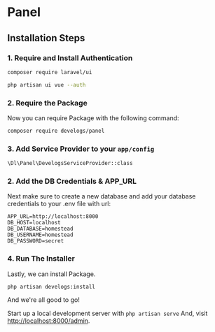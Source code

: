 # Panel

## Installation Steps

### 1. Require and Install Authentication

```bash
composer require laravel/ui
```

```bash
php artisan ui vue --auth
```

### 2. Require the Package

Now you can require Package with the following command:

```bash
composer require develogs/panel
```
### 3. Add Service Provider to your `app/config`

```bash
\Dl\Panel\DevelogsServiceProvider::class
```
### 2. Add the DB Credentials & APP_URL

Next make sure to create a new database and add your database credentials to your .env file with url:

```
APP_URL=http://localhost:8000
DB_HOST=localhost
DB_DATABASE=homestead
DB_USERNAME=homestead
DB_PASSWORD=secret
```


### 4. Run The Installer

Lastly, we can install Package.
```bash
php artisan develogs:install
```
And we're all good to go!

Start up a local development server with `php artisan serve` And, visit [http://localhost:8000/admin](http://localhost:8000/dashboard).
